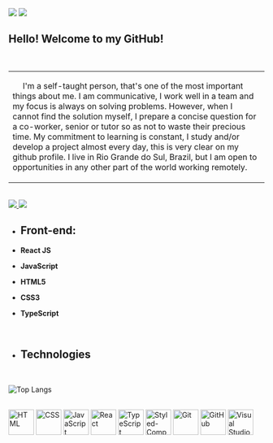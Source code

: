 ![](https://img.shields.io/github/followers/loudias88?logo=github&style=for-the-badge) ![](https://img.shields.io/github/stars/loudias88?logo=github&style=for-the-badge)

## **Hello! Welcome to my GitHub!**

<br>

<table>
  <tbody>
    <tr>
      <td align="left" width="60%">
         <p style="text-indent: 20px;">I'm a self-taught person, that's one of the most important things about me. I am communicative, I work well in a team and my focus is always on solving problems. However, when I cannot find the solution myself, I prepare a concise question for a co-worker, senior or tutor so as not to waste their precious time. My commitment to learning is constant, I study and/or develop a project almost every day, this is very clear on my github profile. I live in Rio Grande do Sul, Brazil, but I am open to opportunities in any other part of the world working remotely.</p>
   </tr>
  </tbody>
</table>

<br>

<a href="mailto: luisheleno.dias@gmail.com" target="_blank">
  <img src="https://img.shields.io/badge/-gmail-red?style=for-the-badge&logo=gmail&logoColor=white">
</a>
 <a href="https://www.linkedin.com/in/luis-heleno-dias-1988-rs/" target="_blank">
  <img src="https://img.shields.io/badge/-linkedin-blue?style=for-the-badge&logo=linkedin&logoColor=white">
</a>

<br>
     
         

  - ## **Front-end:**

   -   **React JS**
   -   **JavaScript**
   -   **HTML5**
   -   **CSS3**
   -   **TypeScript**


<br>


- ## **Technologies**
<br>

![Top Langs](https://github-readme-stats.vercel.app/api/top-langs/?username=loudias88&title_color=FF6700&bg_color=000&text_color=fff)

<br>
<div>
   <img height="50" src="https://user-images.githubusercontent.com/25181517/192158954-f88b5814-d510-4564-b285-dff7d6400dad.png" alt="HTML" title="HTML" />
 <img height="50" src="https://user-images.githubusercontent.com/25181517/183898674-75a4a1b1-f960-4ea9-abcb-637170a00a75.png" alt="CSS" title="CSS" />
   <img height="50" src="https://user-images.githubusercontent.com/25181517/117447155-6a868a00-af3d-11eb-9cfe-245df15c9f3f.png" alt="JavaScript" title="JavaScript" />
 <img height="50" src="https://user-images.githubusercontent.com/25181517/183897015-94a058a6-b86e-4e42-a37f-bf92061753e5.png" alt="React" title="React" />
  <img height="50" src="https://static-00.iconduck.com/assets.00/typescript-icon-icon-512x512-yh0yu3ta.png" alt="TypeScript" title="TypeScript" />
 <img height="50" src="https://raw.githubusercontent.com/styled-components/brand/master/styled-components.png" alt="Styled-Components" title="Styled-Components" />
 <img height="50" src="https://user-images.githubusercontent.com/25181517/192108372-f71d70ac-7ae6-4c0d-8395-51d8870c2ef0.png" alt="Git" title="Git" />
 <img height="50" src="https://user-images.githubusercontent.com/25181517/192108374-8da61ba1-99ec-41d7-80b8-fb2f7c0a4948.png" alt="GitHub" title="GitHub" />
 <img height="50" src="https://user-images.githubusercontent.com/25181517/192108891-d86b6220-e232-423a-bf5f-90903e6887c3.png" alt="Visual Studio Code" title="Visual Studio Code" />

</div>

<br>

